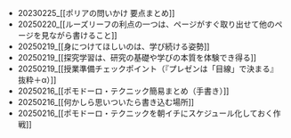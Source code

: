 - 20230225_[[ポリアの問いかけ 要点まとめ]]
- 20250220_[[ルーズリーフの利点の一つは、ページがすぐ取り出せて他のページを見ながら書けること]]
- 20250219_[[身につけてほしいのは、学び続ける姿勢]]
- 20250219_[[探究学習は、研究の基礎や学びの本質を体験でき得る]]
- 20250219_[[授業準備チェックポイント（『プレゼンは「目線」で決まる』抜粋＋α）]]
- 20250216_[[ポモドーロ・テクニック簡易まとめ（手書き）]]
- 20250216_[[何かしら思いついたら書き込む場所]]
- 20250216_[[ポモドーロ・テクニックを朝イチにスケジュール化しておく作戦]]

<!--
[[「この授業で伝えたい一つの"アイデア"はなにか？」をもとに組み立てるのん、どうやろう？]]
[[「何を教えるか」「どう教えるか」「なぜ教えるか」]]
[[「情報カード」の検索結果からトピックノートを作る]]
[[「丁寧に生きる」について考える]]
[[# 平方完成をとことんわかりやすく解説する ①等しければなんでもアリな式変形]]
[[# 平方完成をとことんわかりやすく解説する ②カギとなる「2乗の因数分解」]]
[[#05:15 FreeWriting]]
[[🗺️数学という教科を通して、なにを伝えたいか？なにを身につけてほしいか？]]
[[1ヶ所にメモを書き連ねていって、それを他の場所に適宜コピー]]
[[1年4組の最後に話したこと]]
[[2022-05-19]]
[[AIが発展してきたからこその倫理学]]
[[Dynalist(アウトライナー )でタスク・プロジェクト管理、デイリータスクリストで今日一日の切り分けと、タスクの実行管理]]
[[Dynalistジャーナル案 2020夏]]
[[MapOfContents的ブログ記事というアイデアを試す]]
[[MOCをJohnny.Decimalで分類する？]]
[[New page]]
[[NoteAlways]]
[[NoteAlwaysは、「書くのに優れた紙」のような存在なので、紙として扱う]]
[[NotePlan]]
[[NotePlanのMacアプリβ版に、BackLinkが実装]]
[[NotePlanはプロジェクトをとても扱いやすい]]
[[NoteShelfとGoodNotes5の検索の仕様の違い]]
[[Outlinelyは、アウトライナー 機能を持ったテキストエディタ]]
[[porter]]
[[RoamResearchでは、ある部分を切り出して独立させる必要はない]]
[[RoamResearchでは、項目の移動をせずに済む]]
[[RoemResearchでは、インデントによるまとまりの中に同じ言葉が出てきても、リンクにするのは上位階層のもののみに]]
[[Scrapbox→Markdownに変換して1writerに→Evernoteへ]]
[[Scrapboxでカレンダー表示を実現させる]]
[[Scrapboxでタスク・プロジェクト管理]]
[[Scrapboxでタスクシュートの実装案]]
[[Scrapboxでタスクシュートをできるように]]
[[Scrapboxでのタグ]]
[[Scrapboxでのタスク管理に書くこと]]
[[Scrapboxでは、とりあえず書いて切り出す]]
[[Scrapboxでは、一日のタスク量をあらかじめ把握してタスクを割り振るために使う]]
[[ScrapboxとかEvernoteのタグがついてるページが多すぎる感]]
[[Scrapboxについての連載]]
[[Scrapboxにて、関連ページでブログを書く]]
[[Scrapboxにてフリーライティング]]
[[Scrapboxによって、フローとストックではなくなった]]
[[Scrapboxにログためるのん、各種ログのタイトルは、日付を後に、、、せんでも、あるページにリンク貼りたいなら、ログの種類から記入し始める]]
[[Scrapboxにログを残していこうと考え中]]
[[Scrapboxのユニークさ]]
[[Scrapboxは、情報カードのスクラップブック]]
[[ScrapboxはiOSで使うにはInboxには向いてないのかも]]
[[Scrapboxを外付けキーボードで試す]]
[[slackにて連携中]]
[[Textwellを、メモを束ねる場に]]
[[Textwellを常に表示させておき、すぐに書き込む。]]
[[WILLPOWERとデイリータスクリスト]]
[[アイデアの類はdynalist、というか、もうすべてdynalistにしたい]]
[[アドラー心理学]]
[[アドラー心理学のLIFE TASK]]
[[アドラー心理学の視点は、長期的]]
[[アドラー心理学は、実生活での検証が不可欠]]
[[あるいは、理解するために必要な心構え的なものについて。]]
[[あわてずに、整理する時間]]
[[うちあわせCast 第三十二回の感想]]
[[お金の管理、カード利用締め日の翌日に]]
[[コーヒーノート、今はEvernoteに書いていってるけど、Scrapboxに移そう。]]
[[コーヒー豆の焙煎として、最低限記録を残しておきたいのは、「焙煎時間」「焙煎度合」「淹れた日時」「味の分析」かな。]]
[[コラム：変わる変わるタスク管理〜一個人の、知的生産・タスク管理の技術⑦〜]]
[[シェイクにはトピックを「消す」ってのがけっこう大事な気がする]]
[[シェイクをするにはキーボードショートカットを使えるようになることが一番大事]]
[[ショートカットを使って、一問一答形式にして答えの保存場所を変えながら日記を書く]]
[[ショートカットを使って、質問項目によって保存先を分けつつ日記を書く]]
[[すぐに書き込む場所を持っておく。それを見返し、処理する時間もとっておく。]]
[[すべてをうけいれよう。]]
[[ズボンのサイズ]]
[[ズボンのサイズ2022]]
[[タイトルなし、見出しのない文章未満メモ]]
[[だいぶ情報として古くなってるページは、リファクタリングが必要なのか、それとも新たに書いたほうがいいのか]]
[[たすくまのタスク名に絵文字を使うことによる恩恵3つ]]
[[たすくま専用として旧iPhoneを使うと、むちゃくちゃ快適]]
[[タスク管理　2018→2019]]
[[タスク管理まわりの振り返りエントリ 2019:1:17]]
[[タスク管理をScrapboxからBearに乗り換えてみたけど]]
[[タスク管理をScrapboxからBearに乗り換えてみたけど、やはりScrapbox]]
[[たまにはフリーライティング 2018:07:10、2018:07:11]]
[[たまにはフリーライティング 20180710、2018:07:11]]
[[デイリータスクリストは、やることの把握が大きな役割やけど、できたことの記録と実感も大きな役割]]
[[テキストエディタ javascriptで、todo.txtにタスクシュートを加えるって方針で、ウェブアプリ作られんかなぁ。]]
[[テキストをポストするならtextwellから、写真は写真アプリからOpen In…で。]]
[[どっちのプロジェクトにも置いときたい問題]]
[[ナポリ ピザ生地]]
[[ノートによるタスクシュート]]
[[ノートを手帳として使うときのアイデアたち]]
[[パッて思いついたものと、そこからするすると思考が進むもの。小さな断片と大きな断片。それを捕まえる、情報カード、アウトライナー、からのScrapbox。]]
[[バレットジャーナル各ページの役割と要点まとめ（手書き）]]
[[ピーター・F・ドラッカー]]
[[ひとりslackの効用]]
[[ブラジル☆ダテーラ Sweet Yellow]]
[[フリーライティングから何かしら生まれやすいのは、Scrapboxかもしれない]]
[[ブログ、何を書こうかなぁ。アウトライナーについて、もうちょっと書こうかしら。というフリーライディング]]
[[ブログは、思いついたことを書き綴る場所]]
[[ブログを10年続けて、僕が考えたこと]]
[[ブログ記事をScrapboxに入れるか否か]]
[[ペンの色にPDCAを割り当てる 手帳の書き方]]
[[ポリアの問いかけ 要点まとめ]]
[[ポリアの問いかけのような、問題を考える上での有効な問いかけをもとに授業を構成するのはどうか]]
[[マークダウン をリッチテキストに変換してEvernoteに保存するなら、1Writerが良さげ]]
[[マニャーナの法則]]
[[まわしやすい、まわすためのPDCAのかたち]]
[[ミナペルホネンの肩掛けにもなるシンプルな手提げカバン]]
[[ミナペルホネンの卵型の手さげカバン]]
[[メディアマーカーからの移行先、どうしようかな？]]
[[メモは見返す仕組みが大事。「見返す時間を設ける」か、「勝手に目に入るようにする」か]]
[[メモも文章もScrapboxへ放り込んで、混沌を受け入れる]]
[[メモをtrelloにためるのはいい。が、そのあとどうすればいいかやねんなぁ。]]
[[メモ放り込むのはworkflowyにして、タグつけて放り込んだら、そのタグで検索した状態のページを表示される、って仕様はどうかなぁ。]]
[[モジュール授業案（進むスピード分けて、テストは統一で）]]
[[ログ、たすくまとslackの二本柱でいくのがいいのかなぁ]]
[[ログ用のプロジェクトを、Inbox的に扱う]]
[[意志力とシステム1・システム2]]
[[一回一回の授業に、ストーリーを]]
[[一週間ごとの未来タスクを付箋で扱う]]
[[過去のカードをなんとなしに見返していると]]
[[過去のメモを読み返しても、再編集するに至らないのはなんでか]]
[[画像をリサイズしてGyazoにアップし、そのurlをマークダウン形式で取得して共有を開くショートカット]]
[[各iPadで使える手書きアプリの、個人的な印象(NoteAlwaysGoodNotes5Noteshelfメモ)]]
[[学びは常に開かれていることを伝えたい]]
[[願望もどんどんタスク管理と同じアウトライナーに入れていこうか]]
[[基本、もうOpenInとショートカットでいいや。選択→共有→ショートカットで。]]
[[共同作業における、チェックリストの一番の効能]]
[[筋力系のトレーニング]]
[[緊急か重要かは、それぞれ個別に問うのが良さそう]]
[[君たちはどう生きるか書評]]
[[計画とフィードバックはセットで考えないと、意味をなさない。]]
[[軽い気持ちで案件をあげるべきではない]]
[[結びつくのがページとページか、要素と要素か]]
[[原稿には、原稿タグをつける]]
[[現状、たすくまを使わずに手帳で日々がまわっているわけ]]
[[硬直マインドセット]]
[[細かなメモ]]
[[細かなメモは、Scrapbox→Dynalistにまかせることに]]
[[細かなメモは、増えすぎるとまずい。からこそ、束ねて減らす]]
[[細かなメモ専用ページ]]
[[細かめのメモを「Scrapbox」に入れていってどうなるもんか？活用にScrapboxは使えるか？→いや、やっぱ情報カードや]]
[[菜々ちゃんこのちゃんの誕生日にゆきちゃんに送る手紙に書くこと]]
[[仕事とプライベート両方の週次レビューをする]]
[[仕事の責任を果たすのと、方向転換して続けれなくなるのは両立する]]
[[仕事の毎日ルーティンにしたいこと]]
[[仕事をする上での注意事項]]
[[仕事を進めるちょっとしたハック20241228]]
[[紙のノートでタスクシュート記入案]]
[[紙を元に考える、Dynalistをバレットジャーナルとして使う方針]]
[[自分や家族のことに関する情報を一つのプロジェクトにぶち込んで、何か自分や家族のことに関することを考える際にはそのプロジェクトでおこなう]]
[[失敗に関してはチャンスは与えるけれども、常々言うてたことは守らせるのが、指導というもの]]
[[手書きでのルーティン管理の手間を少なくする方法]]
[[手帳にて「デイリーPDCAノート」と、情報カードへの転記について]]
[[手帳の記入について 書くタイミングによって色分けする]]
[[授業のテーマとその振り返り 10月考査まで]]
[[授業の研究]]
[[授業の振り返りの振り返り方について]]
[[授業を向上させていきたいのであれば、それをブログで発信する？]]
[[授業終わりの提出プリントで、その授業の内容の「なぜ？」を問う]]
[[授業準備であわてないために]]
[[授業準備参照リストver01]]
[[終わるまでやるのではなく、タイムリミットを設けてその時間までやる]]
[[習慣化のスタートは、「時間の確保」から]]
[[週次レビューで把握するものと、計画を立てる順番と]]
[[処理待ちのメモをなくしたいがために、ぼくは放り込む方式にしたのだろう。]]
[[書いたメモの扱いは、書くことと処理することの習慣化が必要]]
[[書きたいことの全容が大きすぎて、かけない問題]]
[[書きためた着想メモの見返す機会を、仕組みをどう作るか]]
[[書く道具と書き手である自分との相互作用]]
[[常にアウトライナーを開いておく、って]]
[[常時表示させておくのは、Textwellかなぁ。]]
[[常体は書きやすいけど、そのまま敬体には変換しにくい。常体と敬体で文章が異なるから 5:6]]
[[情報カード、Scrapbox、WorkFlowy・Bear、Evernoteの、それぞれの役割]]
[[新規作成では「+」ボタンを使わずデイリーページから切り出し、追記時もブラケット内から目当てのページを呼び出す]]
[[数学という教科を通して、なにを伝えたいか？なにを身につけてほしいか？授業のを基盤に]]
[[数学についてのストーリー案]]
[[数学についてブログで書きたいねんけれども、さて、なにについてかこう？と考えてる時に一つ思いついたのが、いま、学校の授業でやってることについて書くのはどうか]]
[[数学参考書見て思った]]
[[赤ちゃんはいろんなものを遊び道具にすることから、「これは、こう使う」ってのを一度忘れてみるを学んだ]]
[[総学・LHRの教材作成（進路の全体感の説明）]]
[[足跡を残すために、トピックに日付リンクをつける]]
[[他力を自力にし、自分で歩むサポートをする]]
[[体調と習慣]]
[[大学の時の理科の実験の失敗の話が、探究に通ずる]]
[[断片とまとめたもの、どう見分けがつくようにするか]]
[[着想メモは、メインのプロジェクトにメモしてからchoiyakiBoxへ]]
[[着想メモはscrapboxに入れて、リンクによるゆるいつながりに任せる]]
[[着想メモをScrapboxに]]
[[丁寧に生きる]]
[[電子黒板を利用しつつ、生徒の書き写すスピードの違いに対応する黒板の使い方]]
[[同期したい情報は何か？]]
[[日々のメモと週の振り返りを接続する]]
[[日々の改善PDCA]]
[[日々の習慣に対して、PDCAをまわして改善していくのが効果でかいのではないか]]
[[日次スタートとは？]]
[[把握するための「週次レビュー」]]
[[普通科単位制の良さは、生徒にとってと教員にとっての両方を切り分けて考えるべき]]
[[保育園の2019年度行事予定]]
[[望み→行動→フィードバック]]
[[無理に貢献しすぎることはない]]
[[目的論に根ざして考えてみると、少し心が軽くなった]]
[[来年度の手帳まわりどうしようか]]
[[旅行に行ってまで時間に追われることなかれ]]
-->